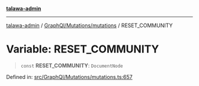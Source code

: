 [**talawa-admin**](../../../../README.md)

***

[talawa-admin](../../../../README.md) / [GraphQl/Mutations/mutations](../README.md) / RESET\_COMMUNITY

# Variable: RESET\_COMMUNITY

> `const` **RESET\_COMMUNITY**: `DocumentNode`

Defined in: [src/GraphQl/Mutations/mutations.ts:657](https://github.com/gautam-divyanshu/talawa-admin/blob/cfee07d9592eee1569f258baf49181c393e48f1b/src/GraphQl/Mutations/mutations.ts#L657)
